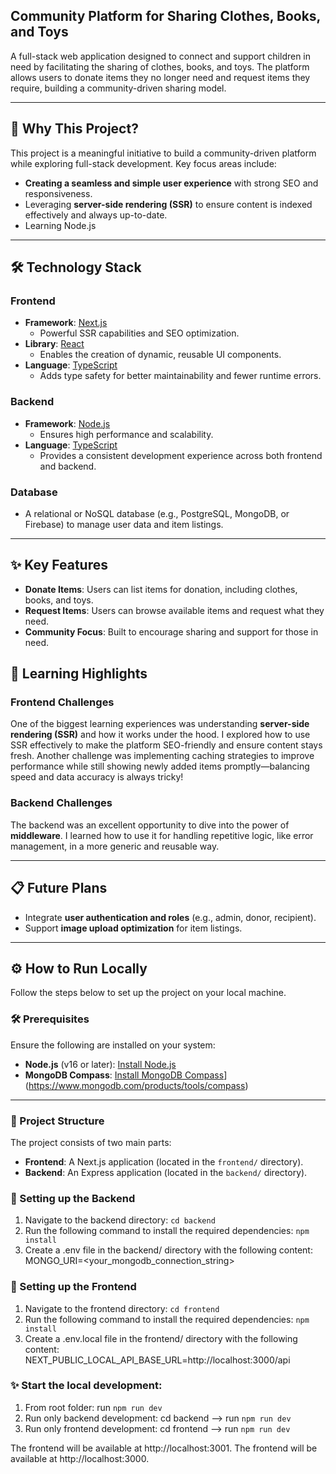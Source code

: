 ## Community Platform for Sharing Clothes, Books, and Toys

A full-stack web application designed to connect and support children in need by facilitating the sharing of clothes, books, and toys. The platform allows users to donate items they no longer need and request items they require, building a community-driven sharing model.  

---

## 🚀 Why This Project?  
This project is a meaningful initiative to build a community-driven platform while exploring full-stack development. Key focus areas include:  
- **Creating a seamless and simple user experience** with strong SEO and responsiveness.  
- Leveraging **server-side rendering (SSR)** to ensure content is indexed effectively and always up-to-date.  
- Learning Node.js

---

## 🛠️ Technology Stack  

### Frontend  
- **Framework**: [Next.js](https://nextjs.org/)  
  - Powerful SSR capabilities and SEO optimization.  
- **Library**: [React](https://react.dev/)  
  - Enables the creation of dynamic, reusable UI components.  
- **Language**: [TypeScript](https://www.typescriptlang.org/)  
  - Adds type safety for better maintainability and fewer runtime errors.  

### Backend  
- **Framework**: [Node.js](https://nodejs.org/)  
  - Ensures high performance and scalability.  
- **Language**: [TypeScript](https://www.typescriptlang.org/)  
  - Provides a consistent development experience across both frontend and backend.  

### Database  
- A relational or NoSQL database (e.g., PostgreSQL, MongoDB, or Firebase) to manage user data and item listings.  

---

## ✨ Key Features  
- **Donate Items**: Users can list items for donation, including clothes, books, and toys.  
- **Request Items**: Users can browse available items and request what they need.  
- **Community Focus**: Built to encourage sharing and support for those in need.

## 🧠 Learning Highlights  

### Frontend Challenges  
One of the biggest learning experiences was understanding **server-side rendering (SSR)** and how it works under the hood. I explored how to use SSR effectively to make the platform SEO-friendly and ensure content stays fresh. Another challenge was implementing caching strategies to improve performance while still showing newly added items promptly—balancing speed and data accuracy is always tricky!  

### Backend Challenges  
The backend was an excellent opportunity to dive into the power of **middleware**. I learned how to use it for handling repetitive logic, like error management, in a more generic and reusable way.  

---

## 📋 Future Plans  
- Integrate **user authentication and roles** (e.g., admin, donor, recipient).  
- Support **image upload optimization** for item listings.  

---

## ⚙️ How to Run Locally  
Follow the steps below to set up the project on your local machine.

### 🛠 Prerequisites  
Ensure the following are installed on your system:  
- **Node.js** (v16 or later): [Install Node.js](https://nodejs.org/)  
- **MongoDB Compass**: [Install MongoDB Compass]([https://www.mongodb.com/docs/manual/installation/)](https://www.mongodb.com/products/tools/compass)

---

### 📂 Project Structure  
The project consists of two main parts:  
- **Frontend**: A Next.js application (located in the `frontend/` directory).  
- **Backend**: An Express application (located in the `backend/` directory).  

### 🔧 Setting up the Backend 
1. Navigate to the backend directory: ``cd backend``
2. Run the following command to install the required dependencies: ``npm install``
3. Create a .env file in the backend/ directory with the following content:
   MONGO_URI=<your_mongodb_connection_string>

### 🔧 Setting up the Frontend 
1. Navigate to the frontend directory: ``cd frontend``
2. Run the following command to install the required dependencies: ``npm install``
3. Create a .env.local file in the frontend/ directory with the following content: NEXT_PUBLIC_LOCAL_API_BASE_URL=http://localhost:3000/api

### ✨ Start the local development:
1. From root folder: run ``npm run dev``
2. Run only backend development: cd backend --> run ``npm run dev``
3. Run only frontend development: cd frontend --> run ``npm run dev``

The frontend will be available at http://localhost:3001.
The frontend will be available at http://localhost:3000.


